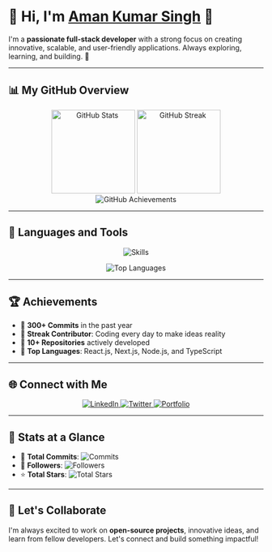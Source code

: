 # 🚀 **Hi, I'm [Aman Kumar Singh](https://www.amankumarsingh.me) 👋**

I'm a **passionate full-stack developer** with a strong focus on creating innovative, scalable, and user-friendly applications. Always exploring, learning, and building. 🚀  

---

## 📊 **My GitHub Overview**

<p align="center">
  <img src="https://github-readme-stats.vercel.app/api?username=Amankumarsinghdeveloper&show_icons=true&theme=radical" alt="GitHub Stats" height="165px" />
  <img src="https://github-readme-streak-stats.herokuapp.com/?user=Amankumarsinghdeveloper&theme=radical" alt="GitHub Streak" height="165px" />
  <br />
  <img src="https://github-profile-trophy.vercel.app/?username=Amankumarsinghdeveloper&theme=radical&no-frame=true&column=6" alt="GitHub Achievements" />
</p>

---

## 🚀 **Languages and Tools**

<p align="center">
  <img src="https://skillicons.dev/icons?i=react,nextjs,nodejs,mongodb,typescript,js,html,css,tailwind,git,firebase,vscode" alt="Skills" />
</p>

<p align="center">
  <img src="https://github-readme-stats.vercel.app/api/top-langs/?username=Amankumarsinghdeveloper&layout=compact&theme=radical" alt="Top Languages" />
</p>

---

## 🏆 **Achievements**

- 🌟 **300+ Commits** in the past year  
- 🏅 **Streak Contributor**: Coding every day to make ideas reality  
- 🚀 **10+ Repositories** actively developed  
- 🌟 **Top Languages**: React.js, Next.js, Node.js, and TypeScript  

---

## 🌐 **Connect with Me**

<p align="center">
  <a href="https://www.linkedin.com/in/amankumarsinghdeveloper/" target="_blank">
    <img src="https://img.shields.io/badge/-LinkedIn-blue?style=for-the-badge&logo=linkedin" alt="LinkedIn" />
  </a>
  <a href="https://x.com/devloper_aman" target="_blank">
    <img src="https://img.shields.io/badge/-Twitter-1DA1F2?style=for-the-badge&logo=twitter&logoColor=white" alt="Twitter" />
  </a>
  <a href="https://www.amankumarsingh.me" target="_blank">
    <img src="https://img.shields.io/badge/-Portfolio-FF5733?style=for-the-badge&logo=web&logoColor=white" alt="Portfolio" />
  </a>
</p>

---

## 🎯 **Stats at a Glance**

- 🚀 **Total Commits**: ![Commits](https://img.shields.io/github/commit-activity/y/Amankumarsinghdeveloper?color=green)  
- 🌟 **Followers**: ![Followers](https://img.shields.io/github/followers/Amankumarsinghdeveloper?style=social)  
- ⭐ **Total Stars**: ![Total Stars](https://img.shields.io/github/stars/Amankumarsinghdeveloper?style=social)  

---

## 💬 **Let's Collaborate**

I'm always excited to work on **open-source projects**, innovative ideas, and learn from fellow developers. Let's connect and build something impactful!
